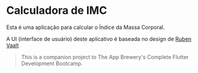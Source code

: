 # Calculadora de IMC

Esta é uma aplicação para calcular o Índice da Massa Corporal.

A UI (interface de usuário) deste aplicativo é baseada no design de [Ruben Vaalt](https://dribbble.com/shots/4585382-Simple-BMI-Calculator)

>This is a companion project to The App Brewery's Complete Flutter Development Bootcamp.